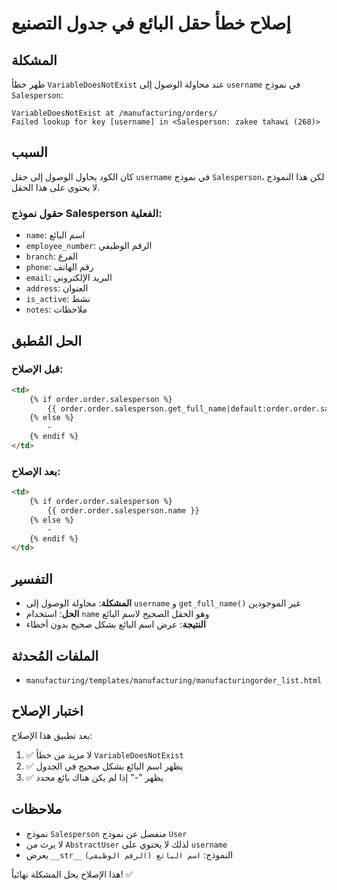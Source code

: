 # إصلاح خطأ حقل البائع في جدول التصنيع

## المشكلة
ظهر خطأ `VariableDoesNotExist` عند محاولة الوصول إلى `username` في نموذج `Salesperson`:

```
VariableDoesNotExist at /manufacturing/orders/
Failed lookup for key [username] in <Salesperson: zakee tahawi (268)>
```

## السبب
كان الكود يحاول الوصول إلى حقل `username` في نموذج `Salesperson`، لكن هذا النموذج لا يحتوي على هذا الحقل.

### حقول نموذج Salesperson الفعلية:
- `name`: اسم البائع
- `employee_number`: الرقم الوظيفي
- `branch`: الفرع
- `phone`: رقم الهاتف
- `email`: البريد الإلكتروني
- `address`: العنوان
- `is_active`: نشط
- `notes`: ملاحظات

## الحل المُطبق

### قبل الإصلاح:
```html
<td>
    {% if order.order.salesperson %}
        {{ order.order.salesperson.get_full_name|default:order.order.salesperson.username }}
    {% else %}
        -
    {% endif %}
</td>
```

### بعد الإصلاح:
```html
<td>
    {% if order.order.salesperson %}
        {{ order.order.salesperson.name }}
    {% else %}
        -
    {% endif %}
</td>
```

## التفسير
- **المشكلة**: محاولة الوصول إلى `username` و `get_full_name()` غير الموجودين
- **الحل**: استخدام `name` وهو الحقل الصحيح لاسم البائع
- **النتيجة**: عرض اسم البائع بشكل صحيح بدون أخطاء

## الملفات المُحدثة
- `manufacturing/templates/manufacturing/manufacturingorder_list.html`

## اختبار الإصلاح
بعد تطبيق هذا الإصلاح:
1. ✅ لا مزيد من خطأ `VariableDoesNotExist`
2. ✅ يظهر اسم البائع بشكل صحيح في الجدول
3. ✅ يظهر "-" إذا لم يكن هناك بائع محدد

## ملاحظات
- نموذج `Salesperson` منفصل عن نموذج `User` 
- لا يرث من `AbstractUser` لذلك لا يحتوي على `username`
- يعرض `__str__` النموذج: `اسم البائع (الرقم الوظيفي)`

هذا الإصلاح يحل المشكلة نهائياً! ✅ 